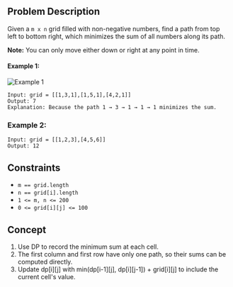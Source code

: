 ## Problem Description

Given a `m x n` grid filled with non-negative numbers, find a path from top left to bottom right, which minimizes the sum of all numbers along its path.

**Note:** You can only move either down or right at any point in time.

#### Example 1:

![Example 1](https://assets.leetcode.com/uploads/2020/11/05/minpath.jpg)
```plaintext
Input: grid = [[1,3,1],[1,5,1],[4,2,1]]
Output: 7
Explanation: Because the path 1 → 3 → 1 → 1 → 1 minimizes the sum.
```

### Example 2:
```plaintext
Input: grid = [[1,2,3],[4,5,6]]
Output: 12
```

## Constraints

- `m == grid.length`
- `n == grid[i].length`
- `1 <= m, n <= 200`
- `0 <= grid[i][j] <= 100`

## Concept
1. Use DP to record the minimum sum at each cell.
2. The first column and first row have only one path, so their sums can be computed directly.
3. Update dp[i][j] with min(dp[i-1][j], dp[i][j-1]) + grid[i][j] to include the current cell's value.
